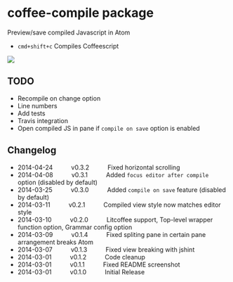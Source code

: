 # coffee-compile package

Preview/save compiled Javascript in Atom
- `cmd+shift+c` Compiles Coffeescript

![](https://raw.github.com/adrianlee44/atom-coffee-compile/master/screenshot.png)

## TODO
- Recompile on change option
- Line numbers
- Add tests
- Travis integration
- Open compiled JS in pane if `compile on save` option is enabled

## Changelog
- 2014-04-24   v0.3.2   Fixed horizontal scrolling
- 2014-04-08   v0.3.1   Added `focus editor after compile` option (disabled by default)
- 2014-03-25   v0.3.0   Added `compile on save` feature (disabled by default)
- 2014-03-11   v0.2.1   Compiled view style now matches editor style
- 2014-03-10   v0.2.0   Litcoffee support, Top-level wrapper function option, Grammar config option
- 2014-03-09   v0.1.4   Fixed spliting pane in certain pane arrangement breaks Atom
- 2014-03-07   v0.1.3   Fixed view breaking with jshint
- 2014-03-01   v0.1.2   Code cleanup
- 2014-03-01   v0.1.1   Fixed README screenshot
- 2014-03-01   v0.1.0   Initial Release
